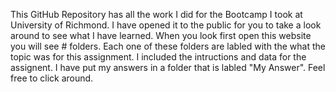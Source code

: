 This GitHub Repository has all the work I did for the Bootcamp I took at University of Richmond. 
I have opened it to the public for you to take a look around to see what I have learned. 
When you look first open this website you will see # folders. 
Each one of these folders are labled with the what the topic was for this assignment. 
I included the intructions and data for the assignent. 
I have put my answers in a folder that is labled "My Answer".
Feel free to click around.
